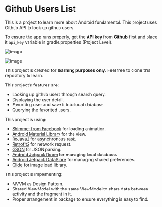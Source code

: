 # Github Users List
 This is a project to learn more about Android fundamental. This project uses Github API to look up github users.
 
 To ensure the app runs properly, get the **API key** from [**Github**](https://github.com/settings/tokens) first and place it `api_key` variable in gradle.properties (Project Level).
 
 ![image](https://user-images.githubusercontent.com/16620379/162584022-b8a05352-c749-48c4-bfb6-00e5aac44299.png)
 
 ![image](https://user-images.githubusercontent.com/16620379/162584389-af522092-9519-45ec-b633-82971e6ac105.png)
 
 This project is created for **learning purposes only**.
 Feel free to clone this repository to learn.
 
 This project's features are:
 - Looking up github users through search query.
 - Displaying the user detail.
 - Favoriting user and save it into local database.
 - Querying the favorited users.
 
 This project is using:
 - [Shimmer from Facebook](https://facebook.github.io/shimmer-android) for loading animation.
 - [Android Material Library](https://github.com/material-components/material-components-android) for the view.
 - [RxJava2](https://github.com/ReactiveX/RxJava) for asynchronous task.
 - [Retrofit2](https://square.github.io/retrofit) for network request.
 - [GSON](https://github.com/google/gson) for JSON parsing.
 - [Android Jetpack Room](https://developer.android.com/jetpack/androidx/releases/room) for managing local database.
 - [Android Jetpack DataStore](https://developer.android.com/topic/libraries/architecture/datastore) for managing shared preferences.
 - [Glide](https://github.com/bumptech/glide) for image load library.
  
 This project is implementing:
 - MVVM as Design Pattern.
 - Shared ViewModel with the same ViewModel to share data between activity and the fragment in it.
 - Proper arrangement in package to ensure everything is easy to find.

